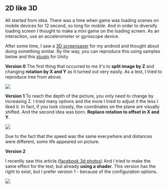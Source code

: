 ## 2D like 3D

All started from idea. There was a time when game was loading scenes on mobile devices for 12 second, so long for mobile. And in order to diversify loading screen I thought to make a mini game on the loading screen. As an interaction, use an accelerometer or gyroscope device. 

After some time, I saw a [3D screensaver](https://play.google.com/store/search?q=3dwallpapers) for my android and thought about doing something similar.
By the way, you can reproduce this using samples below and this [plugin](https://assetstore.unity.com/packages/tools/integration/ulivewallpaper-indie-52110) for Unity

**Version 0**
The first thing that occurred to me it's to **split image by Z** and changing **rotation by X and Y** as it turned out very easily. As a test, I tried to reproduce tree from above. 

![](http://drive.google.com/uc?export=view&id=1Bz4JYuhdATN4j4WE34sfIljG9iHCLjhO)

**Version 1**
To reach the depth of the picture, you only need to change by increasing Z. I tried many options and the more I tried to adjust it the less I liked it. In fact, if you look closely, the coordinates on the plane are visually shifted. And the second idea was born. **Replace rotation to offset in X and Y**. 

![](http://drive.google.com/uc?export=view&id=1XH0tB7NnfYA0XfgyJ7pVxm_0GLX61MuF)

Due to the fact that the speed was the same everywhere and distances were different, some life appeared on picture.

**Version 2**

I recently saw this article.([facebook 3d photos](https://www.alanzucconi.com/2019/01/01/facebook-3d-photos/))
And I tried to make the same effect for the test, but already **using a shader**. This version has the right to exist, but I prefer version 1 - because of the configuration options.

![](http://drive.google.com/uc?export=view&id=1X9Y928z-0otB2s5vlfJGK27GB7Oup2F5)
